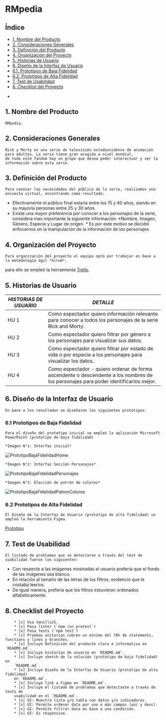 # RMpedia

## Índice

- [1. Nombre del Producto](#1-nombre-del-producto)
- [2. Consideraciones Generales](#2-consideraciones-generales)
- [3. Definición del Producto](#3-definición-del-producto)
- [4. Organización del Proyecto](#4-organización-del-proyecto)
- [5. Historias de Usuario](#5-historias-de-usuario)
- [6. Diseño de la Interfaz de Usuario](#6-diseño-de-la-interfaz-de-usuario)
- [6.1. Prototipos de Baja Fidelidad](#6.1-prototipos-de-baja-fidelidad)
- [6.2. Prototipos de Alta Fidelidad](#6.2-prototipos-de-alta-fidelidad)
- [7. Test de Usabilidad](#7-test-de-usabilidad)
- [8. Checklist del Proyecto](#8-checklist-del-proyecto)
*
## 1. Nombre del Producto
    RMpedia.

## 2. Consideraciones Generales
    Rick y Morty es una serie de televisión estadounidense de animación para adultos. La serie tiene gran acogida a nivel mundial,
    de todo este fandom hay un grupo que desea poder interactuar y ver la información sobre esta serie.

## 3. Definición del Producto
    Para conocer las necesidades del público de la serie, realizamos una encuesta virtual, encontrando como resultado:
-   Efectivamente el público final estaría entre los 15 y 40 años, siendo en su mayoría personas entre 25 y 30 años.
-   Existe una mayor preferencia por conocer a los personajes de la serie, considera mas importante la siguiente información: 
    *Nombre, Imagen, Género, Especie y Lugar de origen. * 
Es por este motivo se decidió enfocarnos en la manipulación de la información de los personajes.

## 4. Organización del Proyecto
    Para organización del proyecto el equipo optó por trabajar en base a la metodología ágil *Scrum*, 
para ello se empleó la herramienta [Trello](https://trello.com/invite/b/CEPkKv4H/bfd2fc0fce23a11dc8aa3439cc99cec9/proyecto-data-lovers "Trello").

## 5. Historias de Usuario
|  *HISTORIAS DE USUARIO* |*DETALLE*   |
| ------------ | ------------ |
| HU 1 | Como espectador quiero información relevante   para conocer a todos los personajes de la serie Rick and Morty. |
| HU 2 | Como espectador quiero filtrar por género a los personajes para visualizar sus datos. |
| HU 3 | Como espectador quiero filtrar por estado de vida o por especie a los personajes para visualizar los datos. |
| HU 4 | Como espectador - quiero ordenar de forma ascendente o descendente a los nombres de los personajes para poder identificarlos mejor. |

## 6. Diseño de la Interfaz de Usuario
    En base a los resultados se diseñaron los siguientes prototipos.

### 6.1 Prototipos de Baja Fidelidad
    Para el diseño del prototipo inicial se empleó la aplicación Microsoft PowerPoint (prototipo de baja fidelidad)
    
    *Imagen N°1: Interfaz inicial*
![PrototipoBajaFidelidadHome](https://user-images.githubusercontent.com/91750603/145139047-247c1269-cb38-4b4c-883f-f5c12da34425.jpg)

    *Imagen N°2: Interfaz Sección Personajes*
![PrototipoBajaFidelidadPersonajes](https://user-images.githubusercontent.com/91750603/145139273-8c6f4cd9-d271-4541-8ffb-535625ce055a.jpg)

    *Imagen N°3: Elección de patrón de colores*
![PrototipoBajaFidelidadPatronColores](https://user-images.githubusercontent.com/91750603/145139610-e18c28d8-9f44-49e3-8211-7cfc56fd7048.jpg)

### 6.2 Prototipos de Alta Fidelidad
    El Diseño de la Interfaz de Usuario (prototipo de alta fidelidad) se empleó la herramienta Figma. 
[Prototipo](https://www.figma.com/file/J84alZJLUSfXrqJQEhqv2m/Web?node-id=0%3A1 "Prototipo")

## 7. Test de Usabilidad

    El listado de problemas que se detectaron a través del test de usabilidad fueron los siguientes:
- Con respecto a las imágenes mostradas el usuario prefería que el fondo de las imágenes sea blanco.
- En relación al tamaño de las letras de los filtros, evidenció que le costaba leerlos.
- De igual manera, prefería que los filtros estuvieran ordenados alfabéticamente. 
 
## 8. Checklist del Proyecto

        * [x] Usa VanillaJS.
        * [x] Pasa linter (`npm run pretest`)
        * [x] Pasa tests (`npm test`)
        * [x] Pruebas unitarias cubren un mínimo del 70% de statements, functions y lines y branches.
        * [x] Incluye Definición del producto clara e informativa en `README.md`.
        * [x] Incluye historias de usuario en `README.md`.
        * [x] Incluye sketch de la solución (prototipo de baja fidelidad) en
        `README.md`.
        * [x] Incluye Diseño de la Interfaz de Usuario (prototipo de alta fidelidad)
        en `README.md`.
        * [x] Incluye link a Figma en `README.md`.
        * [x] Incluye el listado de problemas que detectaste a través de tests de
        usabilidad en el `README.md`.
        * [x] UI: Muestra lista y/o tabla con datos y/o indicadores.
        * [x] UI: Permite ordenar data por uno o más campos (asc y desc).
        * [x] UI: Permite filtrar data en base a una condición.
        * [x] UI: Es responsive.
